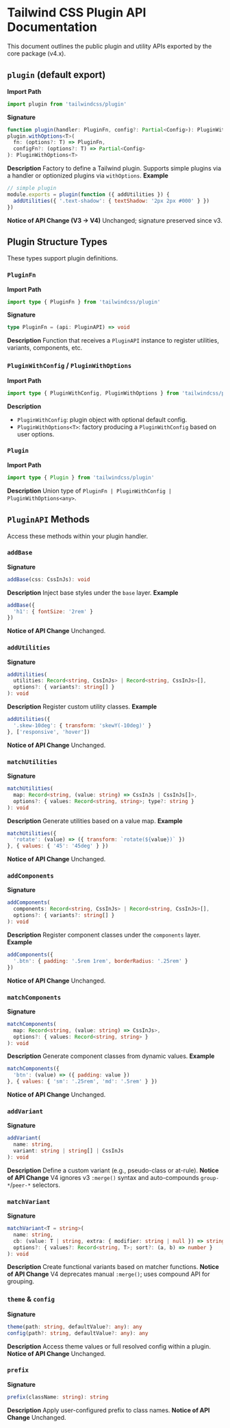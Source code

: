  # Tailwind CSS Plugin API Documentation
 This document outlines the public plugin and utility APIs exported by the core package (v4.x).

 ## `plugin` (default export)
 **Import Path**
 ```ts
 import plugin from 'tailwindcss/plugin'
 ```
 **Signature**
 ```ts
 function plugin(handler: PluginFn, config?: Partial<Config>): PluginWithConfig
 plugin.withOptions<T>(
   fn: (options?: T) => PluginFn,
   configFn?: (options?: T) => Partial<Config>
 ): PluginWithOptions<T>
 ```
 **Description**
 Factory to define a Tailwind plugin. Supports simple plugins via a handler or optionized plugins via `withOptions`.
 **Example**
 ```js
 // simple plugin
 module.exports = plugin(function ({ addUtilities }) {
   addUtilities({ '.text-shadow': { textShadow: '2px 2px #000' } })
 })
 ```
 **Notice of API Change (V3 → V4)**
 Unchanged; signature preserved since v3.

 ## Plugin Structure Types
 These types support plugin definitions.

 ### `PluginFn`
 **Import Path**
 ```ts
 import type { PluginFn } from 'tailwindcss/plugin'
 ```
 **Signature**
 ```ts
 type PluginFn = (api: PluginAPI) => void
 ```
 **Description**
 Function that receives a `PluginAPI` instance to register utilities, variants, components, etc.

 ### `PluginWithConfig` / `PluginWithOptions`
 **Import Path**
 ```ts
 import type { PluginWithConfig, PluginWithOptions } from 'tailwindcss/plugin'
 ```
 **Description**
 - `PluginWithConfig`: plugin object with optional default config.
 - `PluginWithOptions<T>`: factory producing a `PluginWithConfig` based on user options.

 ### `Plugin`
 **Import Path**
 ```ts
 import type { Plugin } from 'tailwindcss/plugin'
 ```
 **Description**
 Union type of `PluginFn | PluginWithConfig | PluginWithOptions<any>`.

 ## `PluginAPI` Methods
 Access these methods within your plugin handler.

 ### `addBase`
 **Signature**
 ```ts
 addBase(css: CssInJs): void
 ```
 **Description**
 Inject base styles under the `base` layer.
 **Example**
 ```js
 addBase({
   'h1': { fontSize: '2rem' }
 })
 ```
 **Notice of API Change**
 Unchanged.

 ### `addUtilities`
 **Signature**
 ```ts
 addUtilities(
   utilities: Record<string, CssInJs> | Record<string, CssInJs>[],
   options?: { variants?: string[] }
 ): void
 ```
 **Description**
 Register custom utility classes.
 **Example**
 ```js
 addUtilities({
   '.skew-10deg': { transform: 'skewY(-10deg)' }
 }, ['responsive', 'hover'])
 ```
 **Notice of API Change**
 Unchanged.

 ### `matchUtilities`
 **Signature**
 ```ts
 matchUtilities(
   map: Record<string, (value: string) => CssInJs | CssInJs[]>,
   options?: { values: Record<string, string>; type?: string }
 ): void
 ```
 **Description**
 Generate utilities based on a value map.
 **Example**
 ```js
 matchUtilities({
   'rotate': (value) => ({ transform: `rotate(${value})` })
 }, { values: { '45': '45deg' } })
 ```
 **Notice of API Change**
 Unchanged.

 ### `addComponents`
 **Signature**
 ```ts
 addComponents(
   components: Record<string, CssInJs> | Record<string, CssInJs>[],
   options?: { variants?: string[] }
 ): void
 ```
 **Description**
 Register component classes under the `components` layer.
 **Example**
 ```js
 addComponents({
   '.btn': { padding: '.5rem 1rem', borderRadius: '.25rem' }
 })
 ```
 **Notice of API Change**
 Unchanged.

 ### `matchComponents`
 **Signature**
 ```ts
 matchComponents(
   map: Record<string, (value: string) => CssInJs>,
   options?: { values: Record<string, string> }
 ): void
 ```
 **Description**
 Generate component classes from dynamic values.
 **Example**
 ```js
 matchComponents({
   'btn': (value) => ({ padding: value })
 }, { values: { 'sm': '.25rem', 'md': '.5rem' } })
 ```
 **Notice of API Change**
 Unchanged.

 ### `addVariant`
 **Signature**
 ```ts
 addVariant(
   name: string,
   variant: string | string[] | CssInJs
 ): void
 ```
 **Description**
 Define a custom variant (e.g., pseudo-class or at-rule).
 **Notice of API Change**
 V4 ignores v3 `:merge()` syntax and auto-compounds `group-*`/`peer-*` selectors.

 ### `matchVariant`
 **Signature**
 ```ts
 matchVariant<T = string>(
   name: string,
   cb: (value: T | string, extra: { modifier: string | null }) => string | string[],
   options?: { values?: Record<string, T>; sort?: (a, b) => number }
 ): void
 ```
 **Description**
 Create functional variants based on matcher functions.
 **Notice of API Change**
 V4 deprecates manual `:merge()`; uses compound API for grouping.

 ### `theme` & `config`
 **Signature**
 ```ts
 theme(path: string, defaultValue?: any): any
 config(path?: string, defaultValue?: any): any
 ```
 **Description**
 Access theme values or full resolved config within a plugin.
 **Notice of API Change**
 Unchanged.

 ### `prefix`
 **Signature**
 ```ts
 prefix(className: string): string
 ```
 **Description**
 Apply user-configured prefix to class names.
 **Notice of API Change**
 Unchanged.